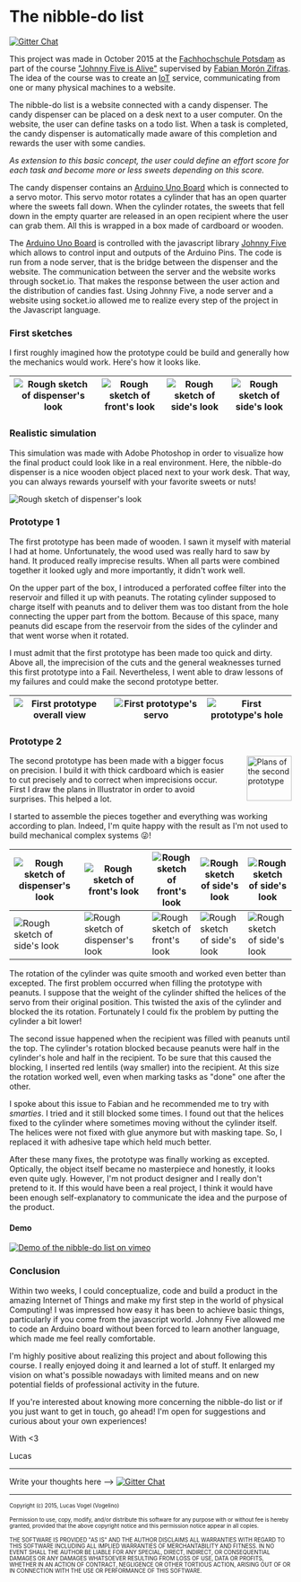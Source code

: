 # The nibble-do list

[![Gitter Chat](https://badges.gitter.im/vogelino/nibble-do-list.svg)](https://gitter.im/vogelino/nibble-do-list)  

This project was made in October 2015 at the [Fachhochschule Potsdam](http://www.fh-potsdam.de) as part of the course ["Johnny Five is Alive"](https://fhp.incom.org/workspace/6174/5) supervised by [Fabian Morón Zifras](https://github.com/fabiantheblind). The idea of the course was to create an [IoT](https://en.wikipedia.org/wiki/Internet_of_Things) service, communicating from one or many physical machines to a website.

The nibble-do list is a website connected with a candy dispenser. The candy dispenser can be placed on a desk next to a user computer. On the website, the user can define tasks on a todo list. When a task is completed, the candy dispenser is automatically made aware of this completion and rewards the user with some candies.

_As extension to this basic concept, the user could define an effort score for each task and become more or less sweets depending on this score._

The candy dispenser contains an [Arduino Uno Board](https://www.arduino.cc/en/Main/ArduinoBoardUno) which is connected to a servo motor. This servo motor rotates a cylinder that has an open quarter where the sweets fall down. When the cylinder rotates, the sweets that fell down in the empty quarter are released in an open recipient where the user can grab them. All this is wrapped in a box made of cardboard or wooden.

The [Arduino Uno Board](https://www.arduino.cc/en/Main/ArduinoBoardUno) is controlled with the javascript library [Johnny Five](http://johnny-five.io) which allows to control input and outputs of the Arduino Pins. The code is run from a node server, that is the bridge between the dispenser and the website. The communication between the server and the website works through socket.io. That makes the response between the user action and the distribution of candies fast.
Using Johnny Five, a node server and a website using socket.io allowed me to realize every step of the project in the Javascript language.

### First sketches
I first roughly imagined how the prototype could be build and generally how the mechanics would work. Here's how it looks like.

|<img src="http://demo.vogelino.com/nibble-do-list/sketch-3d-view.jpg" alt="Rough sketch of dispenser's look"/>|<img src="http://demo.vogelino.com/nibble-do-list/sketch-front-view.jpg" alt="Rough sketch of front's look"/>|<img src="http://demo.vogelino.com/nibble-do-list/sketch-side-view.jpg" alt="Rough sketch of side's look"/>|<img src="http://demo.vogelino.com/nibble-do-list/sketch-list-view.jpg"  alt="Rough sketch of side's look"/>|
|---|---|---|---|

### Realistic simulation
This simulation was made with Adobe Photoshop in order to visualize how the final product could look like in a real environment. Here, the nibble-do dispenser is a nice wooden object placed next to your work desk. That way, you can always rewards yourself with your favorite sweets or nuts!

<img src="http://demo.vogelino.com/nibble-do-list/realistic-simulation.jpg" alt="Rough sketch of dispenser's look"/>

### Prototype 1
The first prototype has been made of wooden. I sawn it myself with material I had at home. Unfortunately, the wood used was really hard to saw by hand. It produced really imprecise results. When all parts were combined together it looked ugly and more importantly, it didn't work well.

On the upper part of the box, I introduced a perforated coffee filter into the reservoir and filled it up with peanuts. The rotating cylinder supposed to charge itself with peanuts and to deliver them was too distant from the hole connecting the upper part from the bottom. Because of this space, many peanuts did escape from the reservoir from the sides of the cylinder and that went worse when it rotated.

I must admit that the first prototype has been made too quick and dirty. Above all, the imprecision of the cuts and the general weaknesses turned this first prototype into a Fail. Nevertheless, I went able to draw lessons of my failures and could make the second prototype better.

|<img src="http://demo.vogelino.com/nibble-do-list/prototype-v1-overview.jpg" alt="First prototype overall view"/>|<img src="http://demo.vogelino.com/nibble-do-list/prototype-v1-servo.jpg" alt="First prototype's servo"/>|<img src="http://demo.vogelino.com/nibble-do-list/prototype-v1-hole.jpg" alt="First prototype's hole"/>|
|---|---|---|

### Prototype 2

<img src="http://demo.vogelino.com/nibble-do-list/prototype-v2-plans.jpg" height="80" style="float: right; margin-left: 30px;" alt="Plans of the second prototype"/>

The second prototype has been made with a bigger focus on precision. I build it with thick cardboard which is easier to cut precisely and to correct when imprecisions occur. First I draw the plans in Illustrator in order to avoid surprises. This helped a lot.

I started to assemble the pieces together and everything was working according to plan. Indeed, I'm quite happy with the result as I'm not used to build mechanical complex systems :stuck_out_tongue_winking_eye:!


|<img src="http://demo.vogelino.com/nibble-do-list/prototype-v2-cutting-work.jpg" alt="Rough sketch of dispenser's look"/>|<img src="http://demo.vogelino.com/nibble-do-list/prototype-v2-box-structure.jpg" alt="Rough sketch of front's look"/>|<img src="http://demo.vogelino.com/nibble-do-list/prototype-v2-first-pieces.jpg" alt="Rough sketch of front's look"/>|<img src="http://demo.vogelino.com/nibble-do-list/prototype-v2-cylinder-unmounted.jpg" alt="Rough sketch of side's look"/>|<img src="http://demo.vogelino.com/nibble-do-list/prototype-v2-cylinder-mounted.jpg"  alt="Rough sketch of side's look"/>|
|---|---|---|---|---|
|<img src="http://demo.vogelino.com/nibble-do-list/prototype-v2-bones-view.jpg"  alt="Rough sketch of side's look"/>|<img src="http://demo.vogelino.com/nibble-do-list/prototype-v2-overview.jpg" alt="Rough sketch of dispenser's look"/>|<img src="http://demo.vogelino.com/nibble-do-list/prototype-v2-bird-view.jpg" alt="Rough sketch of front's look"/>|<img src="http://demo.vogelino.com/nibble-do-list/prototype-v2-entrance-open.jpg" alt="Rough sketch of side's look"/>|<img src="http://demo.vogelino.com/nibble-do-list/prototype-v2-entrance-closed.jpg"  alt="Rough sketch of side's look"/>|


The rotation of the cylinder was quite smooth and worked even better than excepted. The first problem occurred when filling the prototype with peanuts. I suppose that the weight of the cylinder shifted the helices of the servo from their original position. This twisted the axis of the cylinder and blocked the its rotation. Fortunately I could fix the problem by putting the cylinder a bit lower!

The second issue happened when the recipient was filled with peanuts until the top. The cylinder's rotation blocked because peanuts were half in the cylinder's hole and half in the recipient. To be sure that this caused the blocking, I inserted red lentils (way smaller) into the recipient. At this size the rotation worked well, even when marking tasks as "done" one after the other.

I spoke about this issue to Fabian and he recommended me to try with _smarties_. I tried and it still blocked some times. I found out that the helices fixed to the cylinder where sometimes moving without the cylinder itself. The helices were not fixed with glue anymore but with masking tape. So, I replaced it with adhesive tape which held much better.

After these many fixes, the prototype was finally working as excepted. Optically, the object itself became no masterpiece and honestly, it looks even quite ugly. However, I'm not product designer and I really don't pretend to it. If this would have been a real project, I think it would have been enough self-explanatory to communicate the idea and the purpose of the product.

#### Demo
<a href="https://player.vimeo.com/video/143141941" target="_blank" title="Demo of the nibble-do list on vimeo"><img src="http://demo.vogelino.com/nibble-do-list/video-preview.png" alt="Demo of the nibble-do list on vimeo" /></a>

### Conclusion
Within two weeks, I could conceptualize, code and build a product in the amazing Internet of Things and make my first step in the world of physical Computing! I was impressed how easy it has been to achieve basic things, particularly if you come from the javascript world. Johnny Five allowed me to code an Arduino board without been forced to learn another language, which made me feel really comfortable.

I'm highly positive about realizing this project and about following this course. I really enjoyed doing it and learned a lot of stuff. It enlarged my vision on what's possible nowadays with limited means and on new potential fields of professional activity in the future.

If you're interested about knowing more concerning the nibble-do list or if you just want to get in touch, go ahead! I'm open for suggestions and curious about your own experiences!

With <3

Lucas

---

Write your thoughts here ––>
[![Gitter Chat](https://badges.gitter.im/vogelino/nibble-do-list.svg)](https://gitter.im/vogelino/nibble-do-list)

---

<sub><sup>Copyright (c) 2015, Lucas Vogel (Vogelino)</sub></sup>

<sub><sup>Permission to use, copy, modify, and/or distribute this software for any
purpose with or without fee is hereby granted, provided that the above
copyright notice and this permission notice appear in all copies.</sub></sup>

<sub><sup>THE SOFTWARE IS PROVIDED "AS IS" AND THE AUTHOR DISCLAIMS ALL WARRANTIES
WITH REGARD TO THIS SOFTWARE INCLUDING ALL IMPLIED WARRANTIES OF
MERCHANTABILITY AND FITNESS. IN NO EVENT SHALL THE AUTHOR BE LIABLE FOR
ANY SPECIAL, DIRECT, INDIRECT, OR CONSEQUENTIAL DAMAGES OR ANY DAMAGES
WHATSOEVER RESULTING FROM LOSS OF USE, DATA OR PROFITS, WHETHER IN AN
ACTION OF CONTRACT, NEGLIGENCE OR OTHER TORTIOUS ACTION, ARISING OUT OF
OR IN CONNECTION WITH THE USE OR PERFORMANCE OF THIS SOFTWARE.</sub></sup>
